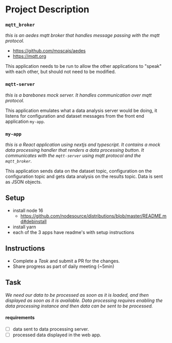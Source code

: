# Project Description

### `mqtt_broker`

_this is an aedes mqtt broker that handles message passing with the mqtt protocol._

+ https://github.com/moscajs/aedes
+ https://mqtt.org

This application needs to be run to allow the other applications to "speak" with each other, but should not need to be modified.

### `mqtt-server`

_this is a barebones mock server. It handles communication over mqtt protocol._

This application emulates what a data analysis server would be doing, it listens for configuration and dataset messages from the front end application `my-app`.

### `my-app`

_this is a React application using nextjs and typescript. It contains a mock data processing handler that renders a data processing button. It communicates with the `mqtt-server` using mqtt protocol and the `mqtt_broker`._

This application sends data on the dataset topic, configuration on the configuration topic and gets data analysis on the results topic. Data is sent as JSON objects.

## Setup

+ install node 16
    - https://github.com/nodesource/distributions/blob/master/README.md#debinstall
+ install yarn
+ each of the 3 apps have readme's with setup instructions

## Instructions

+ Complete a *Task* and submit a PR for the changes.
+ Share progress as part of daily meeting (~5min)

## Task

_We need our data to be processed as soon as it is loaded, and then displayed as soon as it is available. Data processing requires *enabling* the data processing instance and then data can be sent to be processed._

#### requirements

- [ ] data sent to data processing server.
- [ ] processed data displayed in the web app.